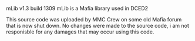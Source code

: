 mLib v1.3 build 1309
mLib is a Mafia library used in DCED2

This source code was uploaded by MMC Crew on some old Mafia forum that is now shut down. No changes were made to the source code, i am not responisble for any damages that may occur using this code.
